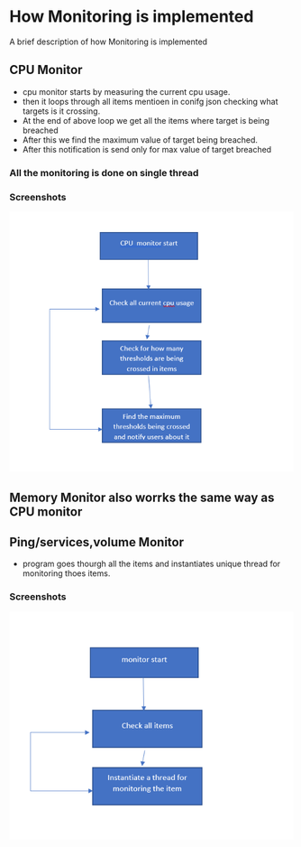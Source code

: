 
# How Monitoring is implemented

A brief description of how Monitoring is implemented

## CPU Monitor


* cpu monitor starts by measuring the current cpu usage.
* then it loops through all items mentioen in conifg json checking what targets is it crossing.
* At the end of above loop we get all the items where target is being breached
* After this we find the maximum value of target being breached.
* After this notification is send only for max value of target breached

### All the monitoring is done on single thread

### Screenshots
![App Screenshot](https://raw.githubusercontent.com/OutOfBoundCats/monitor/dev/documentation/images/cpu_digram.png)



## Memory Monitor also worrks the same way as CPU monitor


## Ping/services,volume Monitor

* program goes thourgh all the items and instantiates unique thread for monitoring thoes items.

### Screenshots
![App Screenshot](https://raw.githubusercontent.com/OutOfBoundCats/monitor/dev/documentation/images/remaining_monitors.png)